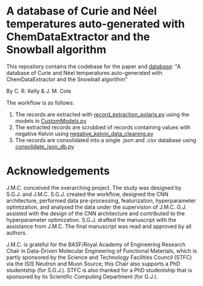 # A database of Curie and Néel temperatures auto-generated with ChemDataExtractor and the Snowball algorithm 

This repository contains the codebase for the paper and [database](https://doi.org/10.6084/m9.figshare.29559686): "A database of Curie and Néel temperatures auto-generated with ChemDataExtractor and the Snowball algorithm" 

By C. R. Kelly & J. M. Cole

The workflow is as follows:

1. The records are extracted with [record_extraction_polaris.py](/record_extraction_polaris.py) using the models in [CustomModels.py](/CustomModels.py)
2. The extracted records are scrubbed of records containing values with negative Kelvin using [negative_kelvin_data_cleaning.py](/negative_kelvin_data_cleaning.py)
3. The records are consolidated into a single .json and .csv database using [consolidate_json_db.py](/consolidate_json_db.py)

# Acknowledgements

J.M.C. conceived the overarching project. The study was designed by S.G.J. and J.M.C. S.G.J. created the workflow, designed the CNN architecture, performed data pre-processing, featurization, hyperparameter optimization, and analysed the data under the supervision of J.M.C. G.J. assisted with the design of the CNN architecture and contributed to the hyperparameter optimization. S.G.J. drafted the manuscript with the assistance from J.M.C. The final manuscript was read and approved by all authors.

J.M.C. is grateful for the BASF/Royal Academy of Engineering Research Chair in Data-Driven Molecular Engineering of Functional Materials, which is partly sponsored by the Science and Technology Facilities Council (STFC) via the ISIS Neutron and Muon Source; this Chair also supports a PhD studentship (for S.G.J.). STFC is also thanked for a PhD studentship that is sponsored by its Scientific Computing Department (for G.J.).
